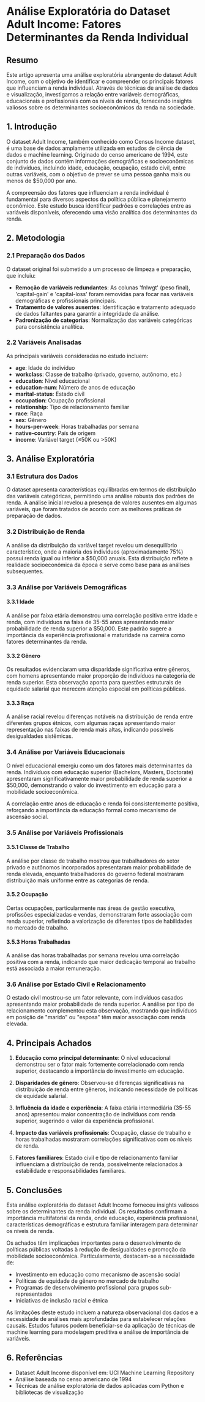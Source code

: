 # Análise Exploratória do Dataset Adult Income: Fatores Determinantes da Renda Individual

## Resumo

Este artigo apresenta uma análise exploratória abrangente do dataset Adult Income, com o objetivo de identificar e compreender os principais fatores que influenciam a renda individual. Através de técnicas de análise de dados e visualização, investigamos a relação entre variáveis demográficas, educacionais e profissionais com os níveis de renda, fornecendo insights valiosos sobre os determinantes socioeconômicos da renda na sociedade.

## 1. Introdução

O dataset Adult Income, também conhecido como Census Income dataset, é uma base de dados amplamente utilizada em estudos de ciência de dados e machine learning. Originado do censo americano de 1994, este conjunto de dados contém informações demográficas e socioeconômicas de indivíduos, incluindo idade, educação, ocupação, estado civil, entre outras variáveis, com o objetivo de prever se uma pessoa ganha mais ou menos de $50,000 por ano.

A compreensão dos fatores que influenciam a renda individual é fundamental para diversos aspectos da política pública e planejamento econômico. Este estudo busca identificar padrões e correlações entre as variáveis disponíveis, oferecendo uma visão analítica dos determinantes da renda.

## 2. Metodologia

### 2.1 Preparação dos Dados

O dataset original foi submetido a um processo de limpeza e preparação, que incluiu:

- **Remoção de variáveis redundantes**: As colunas 'fnlwgt' (peso final), 'capital-gain' e 'capital-loss' foram removidas para focar nas variáveis demográficas e profissionais principais.
- **Tratamento de valores ausentes**: Identificação e tratamento adequado de dados faltantes para garantir a integridade da análise.
- **Padronização de categorias**: Normalização das variáveis categóricas para consistência analítica.

### 2.2 Variáveis Analisadas

As principais variáveis consideradas no estudo incluem:

- **age**: Idade do indivíduo
- **workclass**: Classe de trabalho (privado, governo, autônomo, etc.)
- **education**: Nível educacional
- **education-num**: Número de anos de educação
- **marital-status**: Estado civil
- **occupation**: Ocupação profissional
- **relationship**: Tipo de relacionamento familiar
- **race**: Raça
- **sex**: Gênero
- **hours-per-week**: Horas trabalhadas por semana
- **native-country**: País de origem
- **income**: Variável target (≤50K ou >50K)

## 3. Análise Exploratória

### 3.1 Estrutura dos Dados

O dataset apresenta características equilibradas em termos de distribuição das variáveis categóricas, permitindo uma análise robusta dos padrões de renda. A análise inicial revelou a presença de valores ausentes em algumas variáveis, que foram tratados de acordo com as melhores práticas de preparação de dados.

### 3.2 Distribuição de Renda

A análise da distribuição da variável target revelou um desequilíbrio característico, onde a maioria dos indivíduos (aproximadamente 75%) possui renda igual ou inferior a $50,000 anuais. Esta distribuição reflete a realidade socioeconômica da época e serve como base para as análises subsequentes.

### 3.3 Análise por Variáveis Demográficas

#### 3.3.1 Idade
A análise por faixa etária demonstrou uma correlação positiva entre idade e renda, com indivíduos na faixa de 35-55 anos apresentando maior probabilidade de renda superior a $50,000. Este padrão sugere a importância da experiência profissional e maturidade na carreira como fatores determinantes da renda.

#### 3.3.2 Gênero
Os resultados evidenciaram uma disparidade significativa entre gêneros, com homens apresentando maior proporção de indivíduos na categoria de renda superior. Esta observação aponta para questões estruturais de equidade salarial que merecem atenção especial em políticas públicas.

#### 3.3.3 Raça
A análise racial revelou diferenças notáveis na distribuição de renda entre diferentes grupos étnicos, com algumas raças apresentando maior representação nas faixas de renda mais altas, indicando possíveis desigualdades sistêmicas.

### 3.4 Análise por Variáveis Educacionais

O nível educacional emergiu como um dos fatores mais determinantes da renda. Indivíduos com educação superior (Bachelors, Masters, Doctorate) apresentaram significativamente maior probabilidade de renda superior a $50,000, demonstrando o valor do investimento em educação para a mobilidade socioeconômica.

A correlação entre anos de educação e renda foi consistentemente positiva, reforçando a importância da educação formal como mecanismo de ascensão social.

### 3.5 Análise por Variáveis Profissionais

#### 3.5.1 Classe de Trabalho
A análise por classe de trabalho mostrou que trabalhadores do setor privado e autônomos incorporados apresentaram maior probabilidade de renda elevada, enquanto trabalhadores do governo federal mostraram distribuição mais uniforme entre as categorias de renda.

#### 3.5.2 Ocupação
Certas ocupações, particularmente nas áreas de gestão executiva, profissões especializadas e vendas, demonstraram forte associação com renda superior, refletindo a valorização de diferentes tipos de habilidades no mercado de trabalho.

#### 3.5.3 Horas Trabalhadas
A análise das horas trabalhadas por semana revelou uma correlação positiva com a renda, indicando que maior dedicação temporal ao trabalho está associada a maior remuneração.

### 3.6 Análise por Estado Civil e Relacionamento

O estado civil mostrou-se um fator relevante, com indivíduos casados apresentando maior probabilidade de renda superior. A análise por tipo de relacionamento complementou esta observação, mostrando que indivíduos em posição de "marido" ou "esposa" têm maior associação com renda elevada.

## 4. Principais Achados

1. **Educação como principal determinante**: O nível educacional demonstrou ser o fator mais fortemente correlacionado com renda superior, destacando a importância do investimento em educação.

2. **Disparidades de gênero**: Observou-se diferenças significativas na distribuição de renda entre gêneros, indicando necessidade de políticas de equidade salarial.

3. **Influência da idade e experiência**: A faixa etária intermediária (35-55 anos) apresentou maior concentração de indivíduos com renda superior, sugerindo o valor da experiência profissional.

4. **Impacto das variáveis profissionais**: Ocupação, classe de trabalho e horas trabalhadas mostraram correlações significativas com os níveis de renda.

5. **Fatores familiares**: Estado civil e tipo de relacionamento familiar influenciam a distribuição de renda, possivelmente relacionados à estabilidade e responsabilidades familiares.

## 5. Conclusões

Esta análise exploratória do dataset Adult Income forneceu insights valiosos sobre os determinantes da renda individual. Os resultados confirmam a importância multifatorial da renda, onde educação, experiência profissional, características demográficas e estrutura familiar interagem para determinar os níveis de renda.

Os achados têm implicações importantes para o desenvolvimento de políticas públicas voltadas à redução de desigualdades e promoção da mobilidade socioeconômica. Particularmente, destacam-se a necessidade de:

- Investimento em educação como mecanismo de ascensão social
- Políticas de equidade de gênero no mercado de trabalho
- Programas de desenvolvimento profissional para grupos sub-representados
- Iniciativas de inclusão racial e étnica

As limitações deste estudo incluem a natureza observacional dos dados e a necessidade de análises mais aprofundadas para estabelecer relações causais. Estudos futuros podem beneficiar-se da aplicação de técnicas de machine learning para modelagem preditiva e análise de importância de variáveis.

## 6. Referências

- Dataset Adult Income disponível em: UCI Machine Learning Repository
- Análise baseada no censo americano de 1994
- Técnicas de análise exploratória de dados aplicadas com Python e bibliotecas de visualização